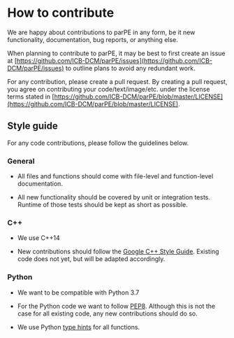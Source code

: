 # How to contribute

We are happy about contributions to parPE in any form, be it new functionality,
documentation, bug reports, or anything else.

When planning to contribute to parPE, it may be best to first create an issue
at [https://github.com/ICB-DCM/parPE/issues](https://github.com/ICB-DCM/parPE/issues)
to outline plans to avoid any redundant work.

For any contribution, please create a pull request. By creating a pull request,
you agree on contributing your code/text/image/etc. under the license terms
stated in [https://github.com/ICB-DCM/parPE/blob/master/LICENSE](https://github.com/ICB-DCM/parPE/blob/master/LICENSE). 


## Style guide

For any code contributions, please follow the guidelines below.


### General

* All files and functions should come with file-level and function-level
  documentation.
  
* All new functionality should be covered by unit or integration tests. Runtime
  of those tests should be kept as short as possible. 


### C++

* We use C++14

* New contributions should follow the
  [Google C++ Style Guide](https://google.github.io/styleguide/cppguide.html).
  Existing code does not yet, but will be adapted accordingly.


### Python 

* We want to be compatible with Python 3.7

* For the Python code we want to follow 
  [PEP8](https://www.python.org/dev/peps/pep-0008/). Although this is not the
  case for all existing code, any new contributions should do so. 

* We use Python [type hints](https://docs.python.org/3/library/typing.html)
  for all functions.
